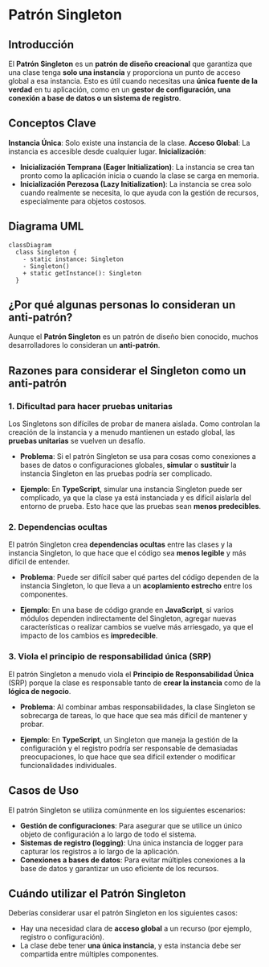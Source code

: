 # Patrón Singleton

## Introducción  
El **Patrón Singleton** es un **patrón de diseño creacional** que garantiza que una clase tenga **solo una instancia** y proporciona un punto de acceso global a esa instancia. Esto es útil cuando necesitas una **única fuente de la verdad** en tu aplicación, como en un **gestor de configuración, una conexión a base de datos o un sistema de registro**.

## Conceptos Clave
**Instancia Única**: Solo existe una instancia de la clase.
**Acceso Global**: La instancia es accesible desde cualquier lugar.
**Inicialización**:
  - **Inicialización Temprana (Eager Initialization)**: La instancia se crea tan pronto como la aplicación inicia o cuando la clase se carga en memoria.
  - **Inicialización Perezosa (Lazy Initialization)**: La instancia se crea solo cuando realmente se necesita, lo que ayuda con la gestión de recursos, especialmente para objetos costosos.

## Diagrama UML
```mermaid
classDiagram
  class Singleton {
    - static instance: Singleton
    - Singleton()
    + static getInstance(): Singleton
  }
```

## ¿Por qué algunas personas lo consideran un anti-patrón?
Aunque el **Patrón Singleton** es un patrón de diseño bien conocido, muchos desarrolladores lo consideran un **anti-patrón**.

## Razones para considerar el Singleton como un anti-patrón

### 1. **Dificultad para hacer pruebas unitarias**
Los Singletons son difíciles de probar de manera aislada. Como controlan la creación de la instancia y a menudo mantienen un estado global, las
**pruebas unitarias** se vuelven un desafío.

- **Problema**: Si el patrón Singleton se usa para cosas como conexiones a bases de datos o configuraciones globales, **simular** o **sustituir** la instancia Singleton en las pruebas podría ser complicado.

- **Ejemplo**: En **TypeScript**, simular una instancia Singleton puede ser complicado, ya que la clase ya está instanciada y es difícil aislarla del entorno de prueba. Esto hace que las pruebas sean **menos predecibles**.

### 2. **Dependencias ocultas**
El patrón Singleton crea **dependencias ocultas** entre las clases y la instancia Singleton, lo que hace que el código sea **menos legible** y más difícil de entender.

- **Problema**: Puede ser difícil saber qué partes del código dependen de la instancia Singleton, lo que lleva a un **acoplamiento estrecho** entre los componentes.

- **Ejemplo**: En una base de código grande en **JavaScript**, si varios módulos dependen indirectamente del Singleton, agregar nuevas características o realizar cambios se vuelve más arriesgado, ya que el impacto de los cambios es **impredecible**.

### 3. **Viola el principio de responsabilidad única (SRP)**
El patrón Singleton a menudo viola el **Principio de Responsabilidad Única** (SRP) porque la clase es responsable tanto de **crear la instancia** como de la **lógica de negocio**.

- **Problema**: Al combinar ambas responsabilidades, la clase Singleton se sobrecarga de tareas, lo que hace que sea más difícil de mantener y probar.

- **Ejemplo**: En **TypeScript**, un Singleton que maneja la gestión de la configuración y el registro podría ser responsable de demasiadas preocupaciones, lo que hace que sea difícil extender o modificar funcionalidades individuales.

## Casos de Uso
El patrón Singleton se utiliza comúnmente en los siguientes escenarios:

- **Gestión de configuraciones**: Para asegurar que se utilice un único objeto de configuración a lo largo de todo el sistema.
- **Sistemas de registro (logging)**: Una única instancia de logger para capturar los registros a lo largo de la aplicación.
- **Conexiones a bases de datos**: Para evitar múltiples conexiones a la base de datos y garantizar un uso eficiente de los recursos.

## Cuándo utilizar el Patrón Singleton
Deberías considerar usar el patrón Singleton en los siguientes casos:

- Hay una necesidad clara de **acceso global** a un recurso (por ejemplo, registro o configuración).
- La clase debe tener **una única instancia**, y esta instancia debe ser compartida entre múltiples componentes.